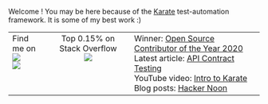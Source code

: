 Welcome ! You may be here because of the [Karate](https://github.com/intuit/karate) test-automation framework. It is some of my best work :)

<table>
  <tr>
    <td valign="top">
      Find me on <br/>
      <a href="https://www.linkedin.com/in/ptrthomas/"><img src="https://img.shields.io/badge/linkedin-%230077B5.svg?&style=for-the-badge&logo=linkedin&logoColor=white"/></a> <br/>
      <a href="https://twitter.com/ptrthomas"><img src="https://img.shields.io/badge/twitter-%231DA1F2.svg?&style=for-the-badge&logo=twitter&logoColor=white"/></a>      
    </td>  
    <td align="center" valign="top">
      Top 0.15% on Stack Overflow<br/>
      <a href="https://stackoverflow.com/users/143475/peter-thomas"><img src="https://stackoverflow.com/users/flair/143475.png"/></a>
    </td>
    <td valign="top">
      Winner: <a href="https://twitter.com/ptrthomas/status/1318575760546746368">Open Source Contributor of the Year 2020</a> <br/>
      Latest article: <a href="https://www.linkedin.com/pulse/api-contract-testing-visual-guide-peter-thomas/">API Contract Testing</a> <br/>
      YouTube video: <a href="https://youtu.be/yu3uupBZyxc">Intro to Karate</a> <br/>
      Blog posts: <a href="https://hackernoon.com/u/ptrthomas">Hacker Noon</a>    
    </td>
  </tr>
</table>

